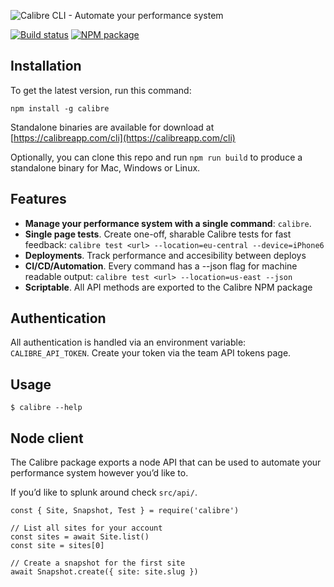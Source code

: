 ![Calibre CLI - Automate your performance system](https://user-images.githubusercontent.com/924/33245064-93ef3f98-d356-11e7-8048-a8446100356c.png)

[![Build status](https://badge.buildkite.com/5e41ea8c42fa868fc2c41c063e742d5350de1daabd99acd636.svg)](https://buildkite.com/calibre/terminal-cli)
[![NPM package](https://img.shields.io/npm/v/calibre.svg)](https://www.npmjs.com/package/calibre)

## Installation

To get the latest version, run this command:

```
npm install -g calibre
```

Standalone binaries are available for download at [https://calibreapp.com/cli](https://calibreapp.com/cli)

Optionally, you can clone this repo and run `npm run build` to
produce a standalone binary for Mac, Windows or Linux.

## Features

- **Manage your performance system with a single command**: `calibre`.
- **Single page tests**. Create one-off, sharable Calibre tests for fast feedback: `calibre test <url> --location=eu-central --device=iPhone6`
- **Deployments**. Track performance and accesibility between deploys
- **CI/CD/Automation**. Every command has a --json flag for machine readable output: `calibre test <url> --location=us-east --json`
- **Scriptable**. All API methods are exported to the Calibre NPM package

## Authentication

All authentication is handled via an environment variable: `CALIBRE_API_TOKEN`. Create your token via the team API tokens page.

## Usage

```
$ calibre --help
```

## Node client

The Calibre package exports a node API that can be used to automate your performance system however you’d like to. 

If you’d like to splunk around check `src/api/`.

```
const { Site, Snapshot, Test } = require('calibre')

// List all sites for your account
const sites = await Site.list()
const site = sites[0]

// Create a snapshot for the first site
await Snapshot.create({ site: site.slug })
```
